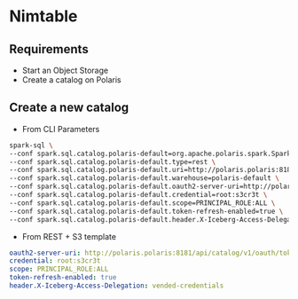 # Nimtable

## Requirements
- Start an Object Storage
- Create a catalog on Polaris

## Create a new catalog
- From CLI Parameters
```sh
spark-sql \
--conf spark.sql.catalog.polaris-default=org.apache.polaris.spark.SparkCatalog \
--conf spark.sql.catalog.polaris-default.type=rest \
--conf spark.sql.catalog.polaris-default.uri=http://polaris.polaris:8181/api/catalog \
--conf spark.sql.catalog.polaris-default.warehouse=polaris-default \
--conf spark.sql.catalog.polaris-default.oauth2-server-uri=http://polaris.polaris:8181/api/catalog/v1/oauth/tokens\
--conf spark.sql.catalog.polaris-default.credential=root:s3cr3t \
--conf spark.sql.catalog.polaris-default.scope=PRINCIPAL_ROLE:ALL \
--conf spark.sql.catalog.polaris-default.token-refresh-enabled=true \
--conf spark.sql.catalog.polaris-default.header.X-Iceberg-Access-Delegation=vended-credentials

```

- From REST + S3 template
```yaml
oauth2-server-uri: http://polaris.polaris:8181/api/catalog/v1/oauth/tokens
credential: root:s3cr3t
scope: PRINCIPAL_ROLE:ALL
token-refresh-enabled: true
header.X-Iceberg-Access-Delegation: vended-credentials
```